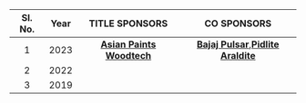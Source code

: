 
| Sl. No.| Year|TITLE SPONSORS|CO SPONSORS
| :-------------: |:-------------:| :-----:| :-----:| 
1 | 2023 |   **[Asian Paints Woodtech](https://www.asianpaints.com/)**  | **[Bajaj Pulsar](https://www.bajajauto.com/bikes/pulsar)**,**[Pidlite Araldite](https://pidilite.com/)**
2 |    2022   |  | 
3 |    2019   |  | 


